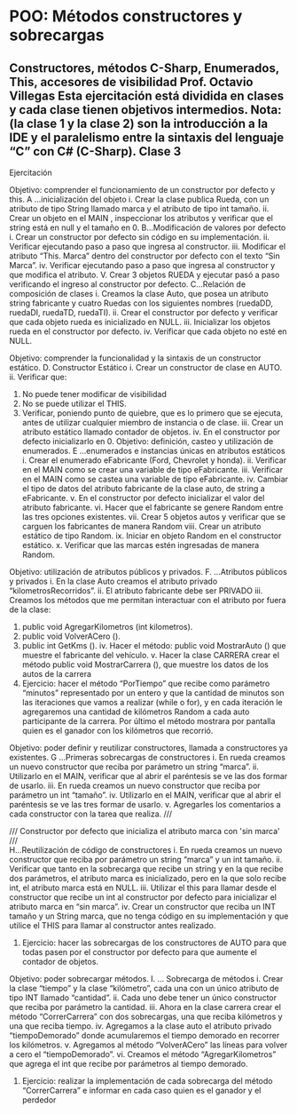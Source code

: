 POO: Métodos constructores y sobrecargas
========================================

Constructores, métodos C-Sharp, Enumerados, This, accesores de visibilidad
Prof. Octavio Villegas
Esta ejercitación está dividida en clases y cada clase tienen objetivos intermedios.
Nota: (la clase 1 y la clase 2) son la introducción a la IDE y el paralelismo entre la sintaxis del lenguaje “C” con C# (C-Sharp).
Clase 3
-------
Ejercitación

Objetivo: comprender el funcionamiento de un constructor por defecto y this.
A	...inicialización del objeto
i.	Crear la clase publica Rueda, con un atributo de tipo  String llamado marca y el atributo de tipo int tamaño.
ii.	Crear un objeto en el MAIN , inspeccionar los atributos y verificar que el string está en null y el tamaño en 0.
B...Modificación de valores por defecto
i.	Crear un constructor por defecto sin código en su implementación.
ii.	Verificar ejecutando paso a paso que ingresa al constructor.
iii.	Modificar el atributo “This. Marca”  dentro del constructor por defecto con el texto “Sin Marca”.
iv.	Verificar ejecutando paso a paso que ingresa al constructor y que modifica el atributo.
V.	Crear 3 objetos RUEDA y ejecutar pasó a paso verificando el ingreso al constructor por defecto.
C...Relación de composición de clases
i.	Creamos la clase Auto, que posea un atributo string  fabricante y cuatro Ruedas con los siguientes nombres (ruedaDD, ruedaDI, ruedaTD, ruedaTI).
ii.	Crear el constructor por defecto y verificar que cada objeto rueda es inicializado en NULL.
iii.	Inicializar los objetos rueda en el constructor por defecto.
iv.	Verificar que cada objeto no esté en NULL.

Objetivo: comprender la funcionalidad y la sintaxis de un constructor estático.
D.	Constructor Estático
i.	Crear un constructor de clase  en AUTO.
ii.	Verificar que: 
1.	No puede tener modificar de visibilidad
2.	No se puede utilizar el THIS.
3.	Verificar, poniendo punto de quiebre, que es lo primero que se ejecuta, antes de utilizar cualquier miembro de instancia o de clase.
iii.	Crear un atributo estático llamado contador de objetos.
iv.	En el constructor por defecto inicializarlo en 0.
Objetivo: definición, casteo y utilización de enumerados.
E	...enumerados e instancias únicas en atributos estáticos
i.	Crear el enumerado eFabricante (Ford, Chevrolet y honda).
ii.	Verificar en el MAIN como se crear una variable de tipo eFabricante.
iii.	Verificar en el MAIN como se castea una variable de tipo eFabricante.
iv.	Cambiar el tipo de datos del atributo fabricante de la clase auto, de string a eFabricante.
v.	En el constructor  por defecto inicializar el valor del atributo fabricante.
vi.	Hacer que el fabricante se genere Random entre las tres opciones existentes.
vii.	Crear 5  objetos autos y verificar que se carguen los fabricantes de manera Random 
viii.	Crear un atributo estático de tipo Random.
ix.	Iniciar en objeto Random en el constructor estático.
x.	Verificar que las marcas estén ingresadas de manera Random.
 


Objetivo: utilización de atributos públicos y privados.
F.	...Atributos públicos y privados
i.	En la clase Auto creamos el atributo privado “kilometrosRecorridos”.
ii.	El atributo fabricante debe ser PRIVADO
iii.	Creamos los métodos que me permitan interactuar con el atributo por fuera de la clase:
1.	public void AgregarKilometros (int kilometros).
2.	public void VolverACero ().
3.	public int GetKms ().
iv.	Hacer el método: public void MostrarAuto () que muestre el fabricante del vehículo.
v.	Hacer  la clase CARRERA crear el método public void MostrarCarrera (), que muestre los datos de los autos de la carrera
1.	Ejercicio: hacer el método “PorTiempo” que recibe como parámetro  “minutos”  representado por un entero y que la cantidad de minutos son las iteraciones que vamos a realizar (while o for), y en cada iteración le agregaremos una cantidad de kilómetros Random a cada auto participante de la  carrera. Por último el método mostrara por pantalla quien es el ganador con los kilómetros que recorrió.


Objetivo: poder definir y reutilizar constructores, llamada a constructores ya existentes.
G	...Primeras sobrecargas de constructores
i.	En rueda creamos un nuevo constructor que reciba por parámetro un string “marca”.
ii.	Utilizarlo en el MAIN, verificar que al abrir el paréntesis se ve las dos formar de usarlo.
iii.	En rueda creamos un nuevo constructor que reciba por parámetro un int “tamaño”.
iv.	Utilizarlo en el MAIN, verificar que al abrir el paréntesis se ve las tres formar de usarlo.
v.	Agregarles los comentarios  a cada constructor con la tarea que realiza.
/// <summary>
/// Constructor por defecto que inicializa el atributo marca con 'sin marca'		
/// </summary>
H...Reutilización de código de constructores
i.	En rueda creamos un nuevo constructor que reciba por parámetro un string “marca” y un int tamaño.
ii.	Verificar que tanto en la sobrecarga que recibe un string y en la que recibe dos parámetros, el atributo marca es inicializado, pero en la que solo recibe int, el atributo marca está en NULL.
iii.	Utilizar el this para llamar desde el constructor que recibe un int al constructor por defecto para inicializar el atributo marca en “sin marca”.
iv.	Crear un constructor que reciba un INT tamaño y un String marca, que no tenga código en su implementación y que utilice el THIS para llamar al constructor antes realizado.
1.	Ejercicio: hacer las sobrecargas de los constructores de AUTO para que todas pasen por el constructor por defecto para que aumente el contador de objetos.
 

Objetivo: poder sobrecargar métodos.
I.	... Sobrecarga de métodos
i.	Crear la clase “tiempo” y la clase “kilómetro”, cada una con un único atributo de tipo INT llamado “cantidad”.
ii.	Cada uno  debe tener un único constructor que reciba por parámetro la cantidad.
iii.	Ahora en la clase carrera crear el método “CorrerCarrera” con dos sobrecargas, una que reciba kilómetros y una que reciba tiempo.
iv.	Agregamos a la clase auto el atributo privado “tiempoDemorado” donde acumularemos el tiempo demorado en recorrer los kilómetros.
v.	Agregamos al método “VolverACero”  las líneas para volver a cero  el “tiempoDemorado”.
vi.	Creamos el método “AgregarKilometros” que agrega el int que recibe por parámetros al tiempo demorado.
1.	Ejercicio: realizar la implementación  de cada sobrecarga del método “CorrerCarrera” e informar en cada caso quien es el ganador y el perdedor

		
